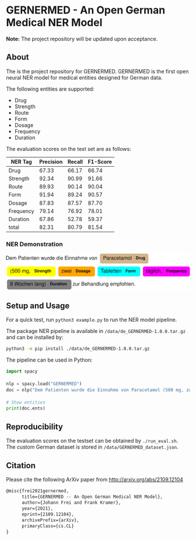 # GERNERMED - An Open German Medical NER Model

**Note:** The project repository will be updated upon acceptance.

## About
The is the project repository for GERNERMED. GERNERMED is the first open neural NER model for medical entities designed for German data.

The following entities are supported:
- Drug
- Strength
- Route
- Form
- Dosage
- Frequency
- Duration

The evaluation scores on the test set are as follows:  

| NER Tag   | Precision | Recall | F1-Score |
|-----------|-----------|--------|----------|
| Drug      |     67.33 |  66.17 |    66.74 |
| Strength  |     92.34 |  90.99 |    91.66 |
| Route     |     89.93 |  90.14 |    90.04 |
| Form      |     91.94 |  89.24 |    90.57 |
| Dosage    |     87.83 |  87.57 |    87.70 |
| Frequency |     79.14 |  76.92 |    78.01 |
| Duration  |     67.86 |  52.78 |    59.37 |
| total     |     82.31 |  80.79 |    81.54 |

### NER Demonstration
<kbd><img src="./data/demo.png" alt="NER example demo" width="600"/></kbd>
                                                              
## Setup and Usage

For a quick test, run `python3 example.py` to run the NER model pipeline.

The package NER pipeline is available in `/data/de_GERNERMED-1.0.0.tar.gz` and can be installed by:  
```bash
python3 -m pip install ./data/de_GERNERMED-1.0.0.tar.gz
```  
The pipeline can be used in Python:  
```python
import spacy

nlp = spacy.load("GERNERMED")
doc = nlp("Dem Patienten wurde die Einnahme von Paracetamol (500 mg, zwei Tabletten täglich, 8 Wochen lang) zur Behandlung empfohlen.")

# Show entities
print(doc.ents)
```

## Reproducibility

The evaluation scores on the testset can be obtained by `./run_eval.sh`.  
The custom German dataset is stored in `/data/GERNERMED_dataset.json`.

## Citation

Please cite the following ArXiv paper from http://arxiv.org/abs/2109.12104

```
@misc{frei2021gernermed,
      title={GERNERMED -- An Open German Medical NER Model}, 
      author={Johann Frei and Frank Kramer},
      year={2021},
      eprint={2109.12104},
      archivePrefix={arXiv},
      primaryClass={cs.CL}
}
```
